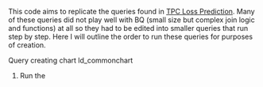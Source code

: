 This code aims to replicate the queries found in [TPC Loss Prediction](https://github.com/EmmaRocheteau/TPC-LoS-prediction/blob/master/MIMIC_preprocessing/timeseries.sql). Many of these queries did not play well with BQ (small size but complex join logic and functions) at all so they had to be edited into smaller queries that run step by step. Here I will outline the order to run these queries for purposes of creation.


Query creating chart ld_commonchart

1. Run the 